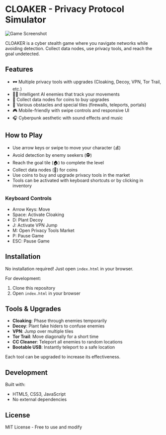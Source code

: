 # CLOAKER - Privacy Protocol Simulator

![Game Screenshot](screenshot.png)

CLOAKER is a cyber stealth game where you navigate networks while avoiding detection. Collect data nodes, use privacy tools, and reach the goal undetected.

## Features

- 🕶️ Multiple privacy tools with upgrades (Cloaking, Decoy, VPN, Tor Trail, etc.)
- 🕵️‍♂️ Intelligent AI enemies that track your movements
- 💾 Collect data nodes for coins to buy upgrades
- 🚧 Various obstacles and special tiles (firewalls, teleports, portals)
- 🎮 Mobile-friendly with swipe controls and responsive UI
- 🎧 Cyberpunk aesthetic with sound effects and music

## How to Play

- Use arrow keys or swipe to move your character (💰)
- Avoid detection by enemy seekers (🕵️)
- Reach the goal tile (🏠) to complete the level
- Collect data nodes (💾) for coins
- Use coins to buy and upgrade privacy tools in the market
- Tools can be activated with keyboard shortcuts or by clicking in inventory

### Keyboard Controls

- Arrow Keys: Move
- Space: Activate Cloaking
- D: Plant Decoy
- J: Activate VPN Jump
- M: Open Privacy Tools Market
- P: Pause Game
- ESC: Pause Game

## Installation

No installation required! Just open `index.html` in your browser.

For development:
1. Clone this repository
2. Open `index.html` in your browser

## Tools & Upgrades

- **Cloaking**: Phase through enemies temporarily
- **Decoy**: Plant fake hiders to confuse enemies
- **VPN**: Jump over multiple tiles
- **Tor Trail**: Move diagonally for a short time
- **CC Cleaner**: Teleport all enemies to random locations
- **Bootable USB**: Instantly teleport to a safe location

Each tool can be upgraded to increase its effectiveness.

## Development

Built with:
- HTML5, CSS3, JavaScript
- No external dependencies

## License

MIT License - Free to use and modify